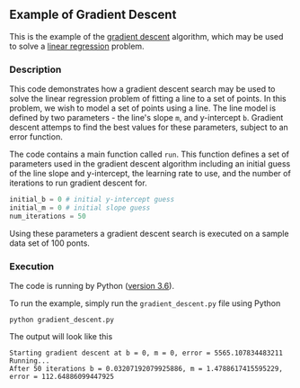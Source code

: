 ## Example of Gradient Descent
This is the example of the [gradient descent](http://en.wikipedia.org/wiki/Gradient_descent) algorithm, which may be used to solve a [linear regression](http://en.wikipedia.org/wiki/Linear_regression) problem.

### Description
This code demonstrates how a gradient descent search may be used to solve the linear regression problem of fitting a line to a set of points. In this problem, we wish to model a set of points using a line. The line model is defined by two parameters - the line's slope `m`, and y-intercept `b`. Gradient descent attemps to find the best values for these parameters, subject to an error function.

The code contains a main function called `run`. This function defines a set of parameters used in the gradient descent algorithm including an initial guess of the line slope and y-intercept, the learning rate to use, and the number of iterations to run gradient descent for.

```python
initial_b = 0 # initial y-intercept guess
initial_m = 0 # initial slope guess
num_iterations = 50
```

Using these parameters a gradient descent search is executed on a sample data set of 100 ponts.

### Execution

The code is running by Python ([version 3.6](https://www.python.org/doc/versions/)).

To run the example, simply run the `gradient_descent.py` file using Python

```
python gradient_descent.py
```

The output will look like this

```
Starting gradient descent at b = 0, m = 0, error = 5565.107834483211
Running...
After 50 iterations b = 0.03207192079925886, m = 1.4788617415595229, error = 112.64886099447925
```